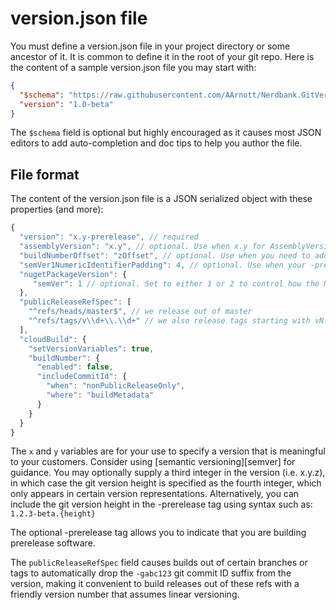 # version.json file

You must define a version.json file in your project directory or some ancestor of it.
It is common to define it in the root of your git repo.
Here is the content of a sample version.json file you may start with:

```json
{
  "$schema": "https://raw.githubusercontent.com/AArnott/Nerdbank.GitVersioning/master/src/NerdBank.GitVersioning/version.schema.json",
  "version": "1.0-beta"
}
```

The `$schema` field is optional but highly encouraged as it causes most JSON editors
to add auto-completion and doc tips to help you author the file.

## File format

The content of the version.json file is a JSON serialized object with these properties
(and more):

```js
{
  "version": "x.y-prerelease", // required
  "assemblyVersion": "x.y", // optional. Use when x.y for AssemblyVersionAttribute differs from the default version property.
  "buildNumberOffset": "zOffset", // optional. Use when you need to add/subtract a fixed value from the computed build number.
  "semVer1NumericIdentifierPadding": 4, // optional. Use when your -prerelease includes numeric identifiers and need semver1 support.
  "nugetPackageVersion": {
     "semVer": 1 // optional. Set to either 1 or 2 to control how the NuGet package version string is generated. Default is 1.
  },
  "publicReleaseRefSpec": [
    "^refs/heads/master$", // we release out of master
    "^refs/tags/v\\d+\\.\\d+" // we also release tags starting with vN.N
  ],
  "cloudBuild": {
    "setVersionVariables": true,
    "buildNumber": {
      "enabled": false,
      "includeCommitId": {
        "when": "nonPublicReleaseOnly",
        "where": "buildMetadata"
      }
    }
  }
}
```

The `x` and `y` variables are for your use to specify a version that is meaningful
to your customers. Consider using [semantic versioning][semver] for guidance.
You may optionally supply a third integer in the version (i.e. x.y.z),
in which case the git version height is specified as the fourth integer,
which only appears in certain version representations.
Alternatively, you can include the git version height in the -prerelease tag using
syntax such as: `1.2.3-beta.{height}`

The optional -prerelease tag allows you to indicate that you are building prerelease software.

The `publicReleaseRefSpec` field causes builds out of certain branches or tags
to automatically drop the `-gabc123` git commit ID suffix from the version, making it
convenient to build releases out of these refs with a friendly version number
that assumes linear versioning.

